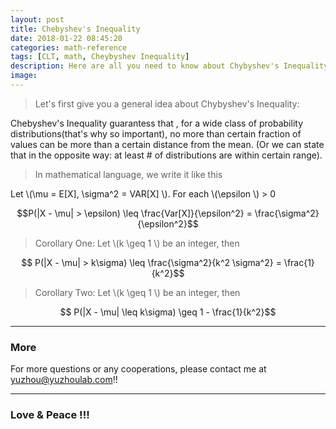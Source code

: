 ```yaml
---
layout: post
title: Chebyshev's Inequality
date: 2018-01-22 08:45:20
categories: math-reference
tags: [CLT, math, Cheybyshev Inequality]
description: Here are all you need to know about Chybyshev's Inequality in statistics.
image: 
---
```



> Let's first give you a general idea about Chybyshev's Inequality: 

Chebyshev's Inequality guarantess that , for a wide class of probability distributions(that's why so important), no more than certain fraction of values can be more than a certain distance from the mean. (Or we can state that in the opposite way: at least # of distributions are within certain range).

> In mathematical language, we write it like this

Let \\(\mu = E[X], \sigma^2 = VAR[X] \\).
For each \\(\epsilon \\) > 0

$$P(|X - \mu| > \epsilon) \leq \frac{Var[X]}{\epsilon^2} = \frac{\sigma^2}{\epsilon^2}$$


> Corollary One:
Let \\(k \geq 1 \\) be an integer, then

$$ P(|X - \mu| > k\sigma) \leq \frac{\sigma^2}{k^2 \sigma^2} = \frac{1}{k^2}$$

> Corollary Two:
Let \\(k \geq 1 \\) be an integer, then

$$ P(|X - \mu| \leq k\sigma) \geq 1 - \frac{1}{k^2}$$


---
### More

For more questions or any cooperations, please contact me at yuzhou@yuzhoulab.com!!

---

### Love & Peace !!!
